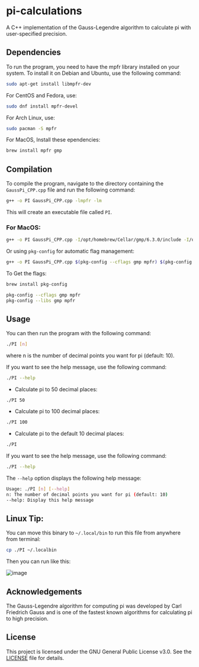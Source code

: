 # pi-calculations

A C++ implementation of the Gauss-Legendre algorithm to calculate pi with user-specified precision.

## Dependencies

To run the program, you need to have the mpfr library installed on your system. To install it on Debian and Ubuntu, use the following command:

```bash
sudo apt-get install libmpfr-dev
```

For CentOS and Fedora, use:

```bash
sudo dnf install mpfr-devel
```

For Arch Linux, use:

```bash
sudo pacman -S mpfr
```

For MacOS, Install these ependencies:


```bash
brew install mpfr gmp
```

## Compilation

To compile the program, navigate to the directory containing the `GaussPi_CPP.cpp` file and run the following command:

```bash
g++ -o PI GaussPi_CPP.cpp -lmpfr -lm
```

This will create an executable file called `PI`.

### For MacOS:

```bash
g++ -o PI GaussPi_CPP.cpp -I/opt/homebrew/Cellar/gmp/6.3.0/include -I/opt/homebrew/Cellar/mpfr/4.2.1/include -L/opt/homebrew/Cellar/gmp/6.3.0/lib -L/opt/homebrew/Cellar/mpfr/4.2.1/lib -lgmp -lmpfr
```

Or using `pkg-config` for automatic flag management:

```bash
g++ -o PI GaussPi_CPP.cpp $(pkg-config --cflags gmp mpfr) $(pkg-config --libs gmp mpfr)
```

To Get the flags:

```bash
brew install pkg-config
```

```bash
pkg-config --cflags gmp mpfr
pkg-config --libs gmp mpfr
```

## Usage

You can then run the program with the following command:

```bash
./PI [n]
```

where n is the number of decimal points you want for pi (default: 10).




If you want to see the help message, use the following command:

```bash
./PI --help
```

- Calculate pi to 50 decimal places:

```code
./PI 50
```

- Calculate pi to 100 decimal places:

```bash
./PI 100
```

- Calculate pi to the default 10 decimal places:

```bash
./PI
```

If you want to see the help message, use the following command:

```bash
./PI --help
```

The `--help` option displays the following help message:

```bash
Usage: ./PI [n] [--help]
n: The number of decimal points you want for pi (default: 10)
--help: Display this help message
```

## Linux Tip:

You can move this binary to `~/.local/bin` to run this file from anywhere from terminal:

```bash
cp ./PI ~/.localbin
```

Then you can run like this:

![image](https://user-images.githubusercontent.com/57623612/225383144-d23b0521-96ee-4e89-a251-57e12a8a54c2.png)


## Acknowledgements

The Gauss-Legendre algorithm for computing pi was developed by Carl Friedrich Gauss and is one of the fastest known algorithms for calculating pi to high precision.

## License

This project is licensed under the GNU General Public License v3.0. See the [LICENSE](LICENSE) file for details.
